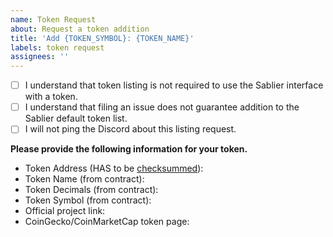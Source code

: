 ```yaml
---
name: Token Request
about: Request a token addition
title: 'Add {TOKEN_SYMBOL}: {TOKEN_NAME}'
labels: token request
assignees: ''
---
```


- [ ] I understand that token listing is not required to use the Sablier interface with a token.
- [ ] I understand that filing an issue does not guarantee addition to the Sablier default token list.
- [ ] I will not ping the Discord about this listing request.

**Please provide the following information for your token.**

- Token Address (HAS to be [checksummed](https://ethsum.netlify.app/)):
- Token Name (from contract):
- Token Decimals (from contract):
- Token Symbol (from contract):
- Official project link:
- CoinGecko/CoinMarketCap token page:
